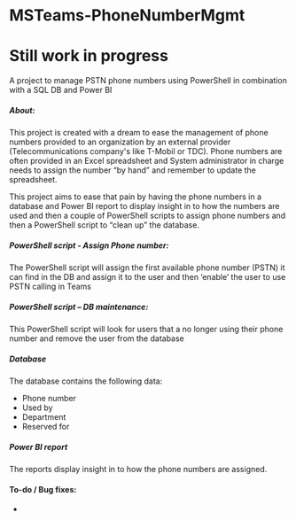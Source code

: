 # MSTeams-PhoneNumberMgmt 
# Still work in progress
A project to manage PSTN phone numbers using PowerShell in combination with a SQL DB and Power BI 

##### About: 

This project is created with a dream to ease the management of phone numbers provided to an organization by an external provider (Telecommunications company's like T-Mobil or TDC). Phone numbers are often provided in an Excel spreadsheet and System administrator in charge needs to assign the number “by hand” and remember to update the spreadsheet. 

This project aims to ease that pain by having the phone numbers in a database and Power BI report to display insight in to how the numbers are used and then a couple of PowerShell scripts to assign phone numbers and then a PowerShell script to “clean up” the database. 
  

##### PowerShell script - Assign Phone number: 

The PowerShell script will assign the first available phone number (PSTN) it can find in the DB and assign it to the user and then ‘enable’ the user to use PSTN calling in Teams 

 

##### PowerShell script – DB maintenance: 

This PowerShell script will look for users that a no longer using their phone number and remove the user from the database 
 

##### Database 

The database contains the following data: 
* Phone number 
* Used by 
* Department 
* Reserved for 

##### Power BI report 

The reports display insight in to how the phone numbers are assigned.

#### To-do / Bug fixes:
* 
